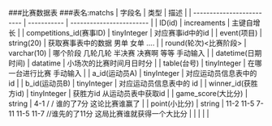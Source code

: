 ###比赛数据表
###表名:matchs
| 字段名                    | 类型        | 描述                     |
| ------------------------- | ----------- | ------------------------ |
| ID(id)                    | increaments | 主键自增长               |
| competitions_id(赛事ID) |   tinyInteger          | 对应赛事id中的id         |
| event(项目)               | string(20) | 获取赛事表中的数据      男单 女单 .... |
| round(轮次)<比赛阶段>         |  varchar(10)  | 哪个阶段 几轮几轮  半决赛  决赛啊 等等 手动输入 |
| datetime(日期时间) | datatime | 小场次的比赛时间月日时分 |
| table(台号)               | tinyInteger | 在哪一台进行比赛     手动输入 |
| a_id(运动员A)             | tinyInteger | 对应运动员信息表中的 id  |
| b_id(运动员B)             | tinyInteger | 对应运动员信息表中的 id  |
| winner_id(获胜方id)    | tinyInteger | 获胜方id 从运动员表中获取id |
| game_score(大比分)        | string | 4-1     / / 谁的了7分 这论比赛谁赢了 |
| point(小比分)             | string | 11-2 11-5 7-11 11-5 11-7  //谁先的了11分 这局比赛谁就获得一个大比分 |
|  |  |  |

